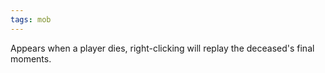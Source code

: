 ```yaml
---
tags: mob
---
```

Appears when a player dies, right-clicking will replay the deceased's final moments.